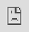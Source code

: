 ```yaml
---
layout: post
title: "스포일러 2AM의 창민이 '불후의 명곡'으로 '레이니즘'을 불러옵니다."
author: "Kpop News"
thumbnail: "https://www.allkpop.com/upload/2021/02/content/060755/thumb/1612616107_germainej.jpg"
tags: 
---
```




<div class="video_wrapper" style="padding-top: 56.25%;">
    <iframe id="player" class="main_video" src="https://www.youtube.com/embed/kQYezFWuxKU" width="100%" height="100%" frameborder="0" allowfullscreen="" style="display: block !important; position: absolute; top: 0px; left: 0px; width: 100%; height: 100%;"></iframe>
</div>


2AM의 창민이 `불후의 명곡`에 `레이니즘`을 도입했다.

2월 6일, 창민은 비의 2008년 히트곡 "Rainism"을 특집으로 다루어 R을 뒤집었다.


<div class="video_wrapper" style="padding-top: 56.25%;">
    <iframe width="100%" height="100%" src="https://www.youtube.com/embed/IVBW7sI8IhY" frameborder="0" allow="accelerometer; autoplay; clipboard-write; encrypted-media; gyroscope; picture-in-picture" allowfullscreen="" style="position: absolute; top: 0px; left: 0px; width: 100%; height: 100%;"></iframe>
</div>
